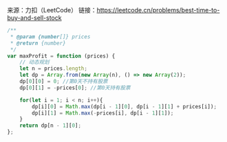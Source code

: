 来源：力扣（LeetCode）
链接：https://leetcode.cn/problems/best-time-to-buy-and-sell-stock

```js
/**
 * @param {number[]} prices
 * @return {number}
 */
var maxProfit = function (prices) {
    // 动态规划
    let n = prices.length;
    let dp = Array.from(new Array(n), () => new Array(2));
    dp[0][0] = 0; //第0天不持有股票
    dp[0][1] = -prices[0]; //第0天持有股票

    for(let i = 1; i < n; i++){
        dp[i][0] = Math.max(dp[i - 1][0], dp[i - 1][1] + prices[i]);
        dp[i][1] = Math.max(-prices[i], dp[i - 1][1]);
    }
    return dp[n - 1][0];
};
```


